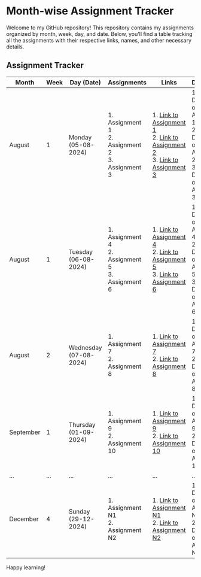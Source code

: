 # Month-wise Assignment Tracker

Welcome to my GitHub repository! This repository contains my assignments organized by month, week, day, and date. Below, you'll find a table tracking all the assignments with their respective links, names, and other necessary details.

## Assignment Tracker

| Month   | Week | Day (Date)    | Assignments                                                                                                       | Links                                                                                                             | Descriptions                                                                                               |
|---------|------|---------------|-------------------------------------------------------------------------------------------------------------------|-------------------------------------------------------------------------------------------------------------------|-------------------------------------------------------------------------------------------------------------|
| August  | 1    | Monday (05-08-2024) | 1. Assignment 1<br>2. Assignment 2<br>3. Assignment 3                                                             | 1. [Link to Assignment 1](#)<br>2. [Link to Assignment 2](#)<br>3. [Link to Assignment 3](#)                     | 1. Description of Assignment 1<br>2. Description of Assignment 2<br>3. Description of Assignment 3          |
| August  | 1    | Tuesday (06-08-2024) | 1. Assignment 4<br>2. Assignment 5<br>3. Assignment 6                                                             | 1. [Link to Assignment 4](#)<br>2. [Link to Assignment 5](#)<br>3. [Link to Assignment 6](#)                     | 1. Description of Assignment 4<br>2. Description of Assignment 5<br>3. Description of Assignment 6          |
| August  | 2    | Wednesday (07-08-2024) | 1. Assignment 7<br>2. Assignment 8                                                                                | 1. [Link to Assignment 7](#)<br>2. [Link to Assignment 8](#)                                                     | 1. Description of Assignment 7<br>2. Description of Assignment 8                                            |
| September | 1 | Thursday (01-09-2024) | 1. Assignment 9<br>2. Assignment 10                                                                               | 1. [Link to Assignment 9](#)<br>2. [Link to Assignment 10](#)                                                    | 1. Description of Assignment 9<br>2. Description of Assignment 10                                           |
| ...     | ...  | ...           | ...                                                                                                               | ...                                                                                                               | ...                                                                                                         |
| December | 4  | Sunday (29-12-2024) | 1. Assignment N1<br>2. Assignment N2                                                                               | 1. [Link to Assignment N1](#)<br>2. [Link to Assignment N2](#)                                                    | 1. Description of Assignment N1<br>2. Description of Assignment N2                                          |


Happy learning!
